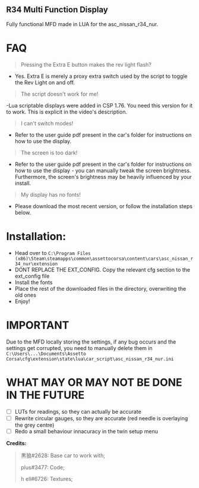 ## R34 Multi Function Display
Fully functional MFD made in LUA for the asc_nissan_r34_nur.

# FAQ

> Pressing the Extra E button makes the rev light flash?

- Yes. Extra E is merely a proxy extra switch used by the script to toggle the Rev Light on and off.

> The script doesn't work for me! 

-Lua scriptable displays were added in CSP 1.76. You need this version for it to work. This is explicit in the video's description.

> I can't switch modes!

- Refer to the user guide pdf present in the car's folder for instructions on how to use the display.

> The screen is too dark!

- Refer to the user guide pdf present in the car's folder for instructions on how to use the display - you can manually tweak the screen brightness. Furthermore, the screen's brightness may be heavily influenced by your install.

> My display has no fonts!

- Please download the most recent version, or follow the installation steps below. 

# Installation:

- Head over to `C:\Program Files (x86)\Steam\steamapps\common\assettocorsa\content\cars\asc_nissan_r34_nur\extension`
- DONT REPLACE THE EXT_CONFIG. Copy the relevant cfg section to the ext_config file
- Install the fonts
- Place the rest of the downloaded files in the directory, overwriting the old ones
- Enjoy!

# IMPORTANT

Due to the MFD locally storing the settings, if any bug occurs and the settings get corrupted, you need to manually delete them in `C:\Users\...\Documents\Assetto Corsa\cfg\extension\state\lua\car_script\asc_nissan_r34_nur.ini`


# WHAT MAY OR MAY NOT BE DONE IN THE FUTURE

- [ ] LUTs for readings, so they can actually be accurate
- [ ] Rewrite circular gauges, so they are accurate (red needle is overlaying the grey centre)
- [ ] Redo a small behaviour innacuracy in the twin setup menu

**Credits:**

 >黒狼#2628: Base car to work with;
 >
 >plus#3477: Code;
 >
 >h ell#6726: Textures;

